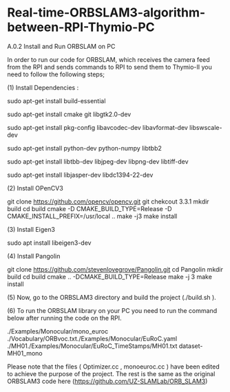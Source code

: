 # Real-time-ORBSLAM3-algorithm-between-RPI-Thymio-PC
A.0.2 Install and Run ORBSLAM on PC

In order to run our code for ORBSLAM, which receives the camera feed from the RPI and sends commands to RPI to send them to Thymio-II you need to follow the following steps;

(1) Install Dependencies :

sudo apt-get install build-essential

sudo apt-get install cmake git libgtk2.0-dev

sudo apt-get install pkg-config libavcodec-dev libavformat-dev libswscale-dev

sudo apt-get install python-dev python-numpy libtbb2

sudo apt-get install libtbb-dev libjpeg-dev libpng-dev libtiff-dev 

sudo apt-get install libjasper-dev libdc1394-22-dev

(2) Install OPenCV3 

git clone https://github.com/opencv/opencv.git
git chekcout 3.3.1
mkdir build
cd build
cmake -D CMAKE_BUILD_TYPE=Release -D CMAKE_INSTALL_PREFIX=/usr/local ..
make -j3
make install

(3) Install Eigen3

sudo apt install libeigen3-dev 

(4) Install Pangolin

git clone https://github.com/stevenlovegrove/Pangolin.git
cd Pangolin
mkdir build
cd build
cmake .. -DCMAKE_BUILD_TYPE=Release
make -j 3
make install

(5) Now, go to the ORBSLAM3 directory and build the project (./build.sh ).

(6) To run the ORBSLAM library on your PC you need to run the command below after running the code on the RPI.

./Examples/Monocular/mono_euroc ./Vocabulary/ORBvoc.txt./Examples/Monocular/EuRoC.yaml ./MH01./Examples/Monocular/EuRoC_TimeStamps/MH01.txt dataset-MH01_mono

Please note that the files ( Optimizer.cc , monoeuroc.cc ) have been edited to achieve the purpose of the project. The rest is the same as the original ORBSLAM3 code here (https://github.com/UZ-SLAMLab/ORB_SLAM3)


